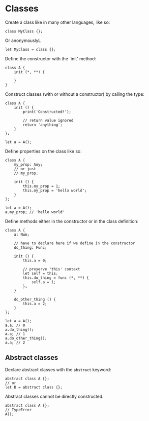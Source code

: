 # Classes

Create a class like in many other languages, like so:
```
class MyClass {};
```

Or anonymouslyL

```
let MyClass = class {};
```

Define the constructor with the `init' method:
```
class A {
    init (*, **) {
    
    }
}
```

Construct classes (with or without a constructor) by calling the type:
```
class A {
    init () {
        print('Constructed!');
        
        // return value ignored
        return 'anything';
    }
};

let a = A();
```

Define properties on the class like so:
```
class A {
    my_prop: Any;
    // or just
    // my_prop;
    
    init () {
        this.my_prop = 1;
        this.my_prop = 'hello world';
    }
};

let a = A();
a.my_prop; // 'hello world'
```

Define methods either in the constructor or in the class definition:
```
class A {
    a: Num;
    
    // have to declare here if we define in the constructor
    do_thing: Func;
    
    init () {
        this.a = 0;
        
        // preserve 'this' context
        let self = this;
        this.do_thing = func (*, **) { 
            self.a = 1;
        };
    }
    
    do_other_thing () {
        this.a = 2;
    }
};

let a = A();
a.a; // 0
a.do_thing();
a.a; // 1
a.do_other_thing();
a.a; // 2
```

## Abstract classes

Declare abstract classes with the `abstract` keyword:
```
abstract class A {};
// or
let B = abstract class {};
```

Abstract classes cannot be directly constructed.

```
abstract class A {};
// TypeError
A();
```